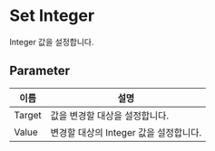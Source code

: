 # Set Integer
Integer 값을 설정합니다.

## Parameter

| **이름**         | **설명**                    |
|----------------|---------------------------|
| Target | 값을 변경할 대상을 설정합니다.         |
| Value  | 변경할 대상의 Integer 값을 설정합니다. |

